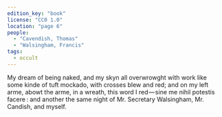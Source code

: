 ```yaml
---
edition_key: "book"
license: "CC0 1.0"
location: "page 6"
people:
  - "Cavendish, Thomas"
  - "Walsingham, Francis"
tags:
  - occult
---
```

My dream of being naked, and my skyn all overwrowght
with work like some kinde of tuft mockado, with crosses blew
and red; and on my left arme, abowt the arme, in a wreath, this
word I red — sine me nihil potestis facere : and another the same
night of Mr. Secretary Walsingham, Mr. Candish, and myself.
